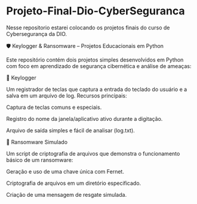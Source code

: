 # Projeto-Final-Dio-CyberSeguranca
Nesse repositorio estarei colocando os projetos finais do curso de Cybersegurança da DIO.

🛡️ Keylogger & Ransomware – Projetos Educacionais em Python

Este repositório contém dois projetos simples desenvolvidos em Python com foco em aprendizado de segurança cibernética e análise de ameaças:

🧠 Keylogger

Um registrador de teclas que captura a entrada do teclado do usuário e a salva em um arquivo de log.
Recursos principais:

Captura de teclas comuns e especiais.

Registro do nome da janela/aplicativo ativo durante a digitação.

Arquivo de saída simples e fácil de analisar (log.txt).

🔐 Ransomware Simulado

Um script de criptografia de arquivos que demonstra o funcionamento básico de um ransomware:

Geração e uso de uma chave única com Fernet.

Criptografia de arquivos em um diretório especificado.

Criação de uma mensagem de resgate simulada.
